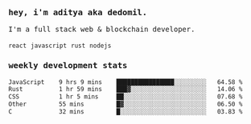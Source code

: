 <samp>
    <h3>hey, i'm aditya aka dedomil.</h3>
    I'm a full stack web & blockchain developer. 
    <br />
    <br />
    <code>react</code> <code>javascript</code> <code>rust</code> <code>nodejs</code>
    <h3>weekly development stats</h3>
    <!--START_SECTION:waka-->

```txt
JavaScript    9 hrs 9 mins    ████████████████░░░░░░░░░   64.58 %
Rust          1 hr 59 mins    ███▓░░░░░░░░░░░░░░░░░░░░░   14.06 %
CSS           1 hr 5 mins     ██░░░░░░░░░░░░░░░░░░░░░░░   07.68 %
Other         55 mins         █▓░░░░░░░░░░░░░░░░░░░░░░░   06.50 %
C             32 mins         █░░░░░░░░░░░░░░░░░░░░░░░░   03.83 %
```

<!--END_SECTION:waka-->
</samp>
